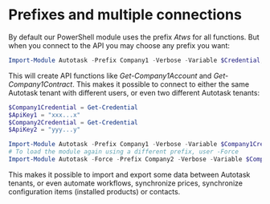 # Prefixes and multiple connections

By default our PowerShell module uses the prefix *Atws* for all functions. But when you connect to the API you may choose any prefix you want:

```powershell
Import-Module Autotask -Prefix Company1 -Verbose -Variable $Credential, $ApiKey 
```

This will create API functions like *Get-Company1Account* and *Get-Company1Contract*. This makes it possible to connect to either the same Autotask tenant with different users, or even two different Autotask tenants:

```powershell
$Company1Credential = Get-Credential
$ApiKey1 = "xxx...x"
$Company2Credential = Get-Credential
$ApiKey2 = "yyy...y"

Import-Module Autotask -Prefix Company1 -Verbose -Variable $Company1Credential, $ApiKey1
# To load the module again using a different prefix, user -Force
Import-Module Autotask -Force -Prefix Company2 -Verbose -Variable $Company2Credential, $ApiKey2
```

This makes it possible to import and export some data between Autotask tenants, or even automate workflows, synchronize prices, synchronize configuration items (installed products) or contacts.